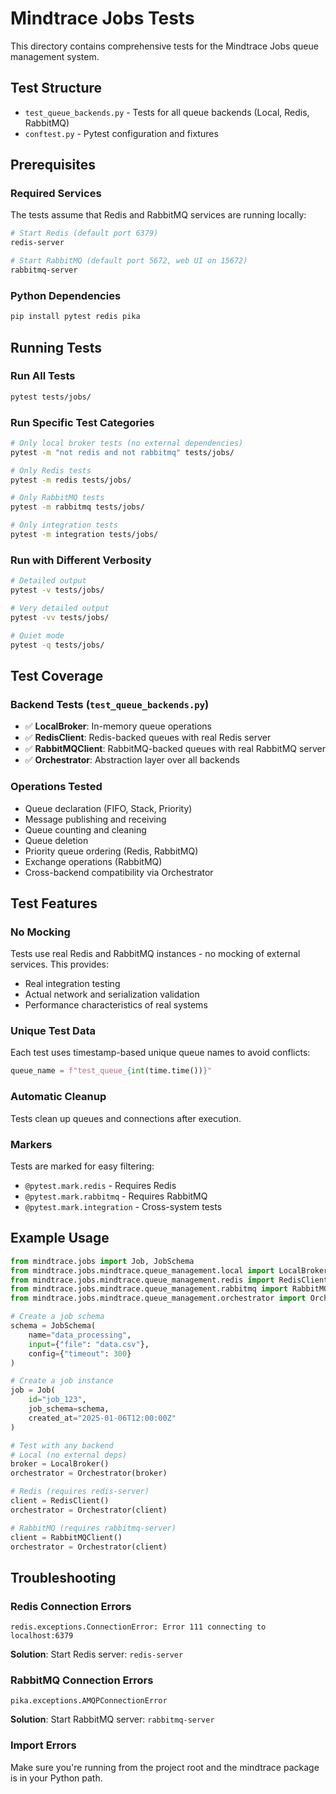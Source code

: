 # Mindtrace Jobs Tests

This directory contains comprehensive tests for the Mindtrace Jobs queue management system.

## Test Structure

- `test_queue_backends.py` - Tests for all queue backends (Local, Redis, RabbitMQ)
- `conftest.py` - Pytest configuration and fixtures

## Prerequisites

### Required Services
The tests assume that Redis and RabbitMQ services are running locally:

```bash
# Start Redis (default port 6379)
redis-server

# Start RabbitMQ (default port 5672, web UI on 15672)
rabbitmq-server
```

### Python Dependencies
```bash
pip install pytest redis pika
```

## Running Tests

### Run All Tests
```bash
pytest tests/jobs/
```

### Run Specific Test Categories
```bash
# Only local broker tests (no external dependencies)
pytest -m "not redis and not rabbitmq" tests/jobs/

# Only Redis tests
pytest -m redis tests/jobs/

# Only RabbitMQ tests  
pytest -m rabbitmq tests/jobs/

# Only integration tests
pytest -m integration tests/jobs/
```

### Run with Different Verbosity
```bash
# Detailed output
pytest -v tests/jobs/

# Very detailed output
pytest -vv tests/jobs/

# Quiet mode
pytest -q tests/jobs/
```

## Test Coverage

### Backend Tests (`test_queue_backends.py`)
- ✅ **LocalBroker**: In-memory queue operations
- ✅ **RedisClient**: Redis-backed queues with real Redis server
- ✅ **RabbitMQClient**: RabbitMQ-backed queues with real RabbitMQ server
- ✅ **Orchestrator**: Abstraction layer over all backends

### Operations Tested
- Queue declaration (FIFO, Stack, Priority)
- Message publishing and receiving
- Queue counting and cleaning
- Queue deletion
- Priority queue ordering (Redis, RabbitMQ)
- Exchange operations (RabbitMQ)
- Cross-backend compatibility via Orchestrator

## Test Features

### No Mocking
Tests use real Redis and RabbitMQ instances - no mocking of external services. This provides:
- Real integration testing
- Actual network and serialization validation
- Performance characteristics of real systems

### Unique Test Data
Each test uses timestamp-based unique queue names to avoid conflicts:
```python
queue_name = f"test_queue_{int(time.time())}"
```

### Automatic Cleanup
Tests clean up queues and connections after execution.

### Markers
Tests are marked for easy filtering:
- `@pytest.mark.redis` - Requires Redis
- `@pytest.mark.rabbitmq` - Requires RabbitMQ  
- `@pytest.mark.integration` - Cross-system tests

## Example Usage

```python
from mindtrace.jobs import Job, JobSchema
from mindtrace.jobs.mindtrace.queue_management.local import LocalBroker
from mindtrace.jobs.mindtrace.queue_management.redis import RedisClient
from mindtrace.jobs.mindtrace.queue_management.rabbitmq import RabbitMQClient
from mindtrace.jobs.mindtrace.queue_management.orchestrator import Orchestrator

# Create a job schema
schema = JobSchema(
    name="data_processing",
    input={"file": "data.csv"},
    config={"timeout": 300}
)

# Create a job instance
job = Job(
    id="job_123",
    job_schema=schema,
    created_at="2025-01-06T12:00:00Z"
)

# Test with any backend
# Local (no external deps)
broker = LocalBroker()
orchestrator = Orchestrator(broker)

# Redis (requires redis-server)
client = RedisClient()
orchestrator = Orchestrator(client)

# RabbitMQ (requires rabbitmq-server)
client = RabbitMQClient()
orchestrator = Orchestrator(client)
```

## Troubleshooting

### Redis Connection Errors
```
redis.exceptions.ConnectionError: Error 111 connecting to localhost:6379
```
**Solution**: Start Redis server: `redis-server`

### RabbitMQ Connection Errors
```
pika.exceptions.AMQPConnectionError
```
**Solution**: Start RabbitMQ server: `rabbitmq-server`

### Import Errors
Make sure you're running from the project root and the mindtrace package is in your Python path. 